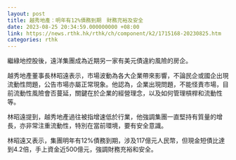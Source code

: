 ```yaml
---
layout: post
title: 越秀地產：明年有12%債務到期　財務充裕及安全
date: 2023-08-25 20:34:59.000000000 +08:00
link: https://news.rthk.hk/rthk/ch/component/k2/1715168-20230825.htm
categories: rthk
---
```


繼綠地控股後，遠洋集團成為近期另一家有美元債違約風險的房企。

越秀地產董事長林昭遠表示，市場波動為各大企業帶來影響，不論民企或國企出現流動性問題，公告市場亦屬正常現象。他認為，企業出現問題，不能怪責市場，目前流動性風險會否蔓延，關鍵在於企業的經營理念，以及如何管理槓桿和流動性等。

林昭遠提到，越秀地產過往被指增速低於行業，他強調集團一直堅持有質量的增長，亦非常注重流動性，特別在當前環境，要有安全意識。

林昭遠又表示，集團明年有12%債務到期，涉及117億元人民幣，但現金短債比達到4.2倍，手上資金近500億元，強調財務充裕和安全。
